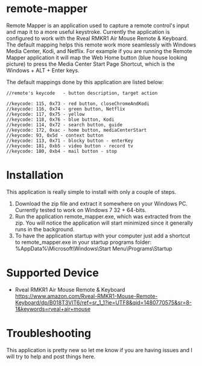 # remote-mapper
Remote Mapper is an application used to capture a remote control's input and map it to a more useful keystroke.  Currently the application is configured to work with the Rveal RMKR1 Air Mouse Remote & Keyboard.  The default mapping helps this remote work more seamlessly with Windows Media Center, Kodi, and Netflix.  For example if you are running the Remote Mapper application it will map the Web Home button (blue house looking picture) to press the Media Center Start Page Shortcut, which is the Windows + ALT + Enter keys.

The default mappings done by this application are listed below:

    //remote's keycode   - button description, target action 
    
    //keycode: 115, 0x73 - red button, closeChromeAndKodi
    //keycode: 116, 0x74 - green button, Netflix
    //keycode: 117, 0x75 - yellow
    //keycode: 118, 0x76 - blue button, Kodi
    //keycode: 114, 0x72 - search button, guide
    //keycode: 172, 0xac - home button, mediaCenterStart
    //keycode: 93, 0x5d - context button
    //keycode: 113, 0x71 - blocky button - enterKey
    //keycode: 181, 0xb5 - video button - record tv
    //keycode: 180, 0xb4 - mail button - stop

# Installation

This application is really simple to install with only a couple of steps. 

1. Download the zip file and extract it somewhere on your Windows PC.  Currently tested to work on Windows 7 32 + 64-bits.
2. Run the application remote_mapper.exe, which was extracted from the zip.  You will notice the application will start minimized since it generally runs in the background.
3. To have the application startup with your computer just add a shortcut to remote_mapper.exe in your startup programs folder:
  %AppData%\Microsoft\Windows\Start Menu\Programs\Startup


# Supported Device

+ Rveal RMKR1 Air Mouse Remote & Keyboard
  https://www.amazon.com/Rveal-RMKR1-Mouse-Remote-Keyboard/dp/B018T3VIT6/ref=sr_1_1?ie=UTF8&qid=1480770575&sr=8-1&keywords=rveal+air+mouse
  

# Troubleshooting
This application is pretty new so let me know if you are having issues and I will try to help and post things here.
